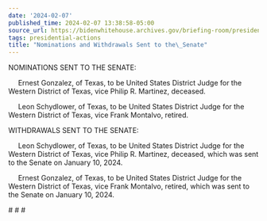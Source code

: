 ```yaml
---
date: '2024-02-07'
published_time: 2024-02-07 13:38:58-05:00
source_url: https://bidenwhitehouse.archives.gov/briefing-room/presidential-actions/2024/02/07/nominations-and-withdrawals-sent-to-the-senate-12/
tags: presidential-actions
title: "Nominations and Withdrawals Sent to the\_Senate"
---
```

 
NOMINATIONS SENT TO THE SENATE:

     Ernest Gonzalez, of Texas, to be United States District Judge for
the Western District of Texas, vice Philip R. Martinez, deceased.

     Leon Schydlower, of Texas, to be United States District Judge for
the Western District of Texas, vice Frank Montalvo, retired.

WITHDRAWALS SENT TO THE SENATE:

     Leon Schydlower, of Texas, to be United States District Judge for
the Western District of Texas, vice Philip R. Martinez, deceased, which
was sent to the Senate on January 10, 2024.

     Ernest Gonzalez, of Texas, to be United States District Judge for
the Western District of Texas, vice Frank Montalvo, retired, which was
sent to the Senate on January 10, 2024.

\# \# \#
